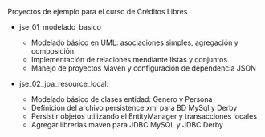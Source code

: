 Proyectos de ejemplo para el curso de Créditos Libres

* jse_01_modelado_basico
    - Modelado básico en UML: asociaciones simples, agregación y composición.
    - Implementación de relaciones mendiante listas y conjuntos
    - Manejo de proyectos Maven y configuración de dependencia JSON

* jse_02_jpa_resource_local:
    - Modelado básico de clases entidad: Genero y Persona
    - Definición del archivo persistence.xml para BD MySql y Derby
    - Persistir objetos utilizando el EntityManager y transacciones locales
    - Agregar librerias maven para JDBC MySQL y JDBC Derby
